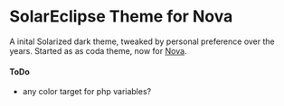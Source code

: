 # SolarEclipse Theme for Nova

A inital Solarized dark theme, tweaked by personal preference over the years. Started as as coda theme, now for [Nova](https://panic.com/nova).


#### ToDo
* any color target for php variables?